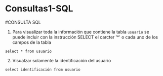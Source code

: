 # Consultas1-SQL

#CONSULTA SQL

1. Para visualizar toda la información que contiene la tabla `usuario` se puede incluir con la instrucción SELECT el carcter '*' o cada uno de los campos de la tabla 

`select * from usuario`

2. Visualzar solamente la identificación del usuario

`select identificación from usuario`